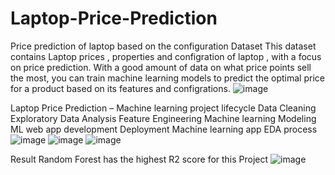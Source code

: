 # Laptop-Price-Prediction
Price prediction of laptop based on the configuration
Dataset 
This dataset contains Laptop prices , properties and configration of laptop , with a focus on price prediction. With a good amount of data on what price points sell the most, you can train machine learning models to predict the optimal price for a product based on its features and configrations.
![image](https://github.com/Ashishkumar137/Laptop-Price-Prediction/assets/129428368/05a50fa2-470a-4f47-a66f-99338107f24c)

Laptop Price Prediction – Machine learning project lifecycle
Data Cleaning
Exploratory Data Analysis
Feature Engineering
Machine learning Modeling
ML web app development
Deployment Machine learning app
EDA process 
![image](https://github.com/Ashishkumar137/Laptop-Price-Prediction/assets/129428368/c5fc4be8-f688-4b6c-9fc6-e9c9e32e0035)
![image](https://github.com/Ashishkumar137/Laptop-Price-Prediction/assets/129428368/6ad091e2-a7d6-48f0-bdef-6b98b2017c31)
![image](https://github.com/Ashishkumar137/Laptop-Price-Prediction/assets/129428368/e9845c2c-5677-49c7-a1e1-ca51ea844977)

Result 
Random Forest has the highest R2 score for this Project 
![image](https://github.com/Ashishkumar137/Laptop-Price-Prediction/assets/129428368/1dfbc328-077b-499f-a110-26119a899086)





